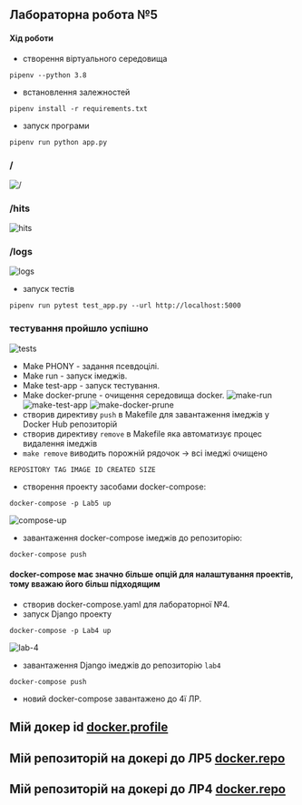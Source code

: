 ## Лабораторна робота №5
#### Хід роботи

+ створення віртуального середовища
```
pipenv --python 3.8
```
+ встановлення залежностей 
```
pipenv install -r requirements.txt
```
+ запуск програми
```
pipenv run python app.py
```
### /
![/](./main.png)
### /hits
![hits](./hits.png)
### /logs
![logs](./logs.png)  
+ запуск тестів
```
pipenv run pytest test_app.py --url http://localhost:5000
```
### тестування пройшло успішно
![tests](./tests.png)


+ Make PHONY - задання псевдоцілі.
+ Make run - запуск імеджів.
+ Make test-app - запуск тестування.
+ Make docker-prune - очищення середовища docker.
![make-run](./make-run.png)
![make-test-app](./make-test-app.png)
![make-docker-prune](./make-docker-prune.png)
+ створив директиву `push` в Makefile для завантаження імеджів у Docker Hub репозиторій 
+ створив директиву `remove` в Makefile яка автоматизує процес видалення імеджів
+ `make remove` виводить порожній рядочок -> всі імеджі очищено
```
REPOSITORY TAG IMAGE ID CREATED SIZE
```
+ створення проекту засобами docker-compose:
```
docker-compose -p Lab5 up
```
![compose-up](./compose-up.png)
+ завантаження docker-compose імеджів до репозиторію:
```
docker-compose push
```
#### docker-compose має значно більше опцій для налаштування проектів, тому вважаю його більш підходящим 
  
+ створив docker-compose.yaml для лабораторної №4.
+ запуск Django проекту
```
docker-compose -p Lab4 up
```
![lab-4](./lab4.png)
+ завантаження Django імеджів до репозиторію `lab4` 
```
docker-compose push
```
+ новий docker-compose завантажено до 4ї ЛР.

## Мій докер id [docker.profile](https://hub.docker.com/u/hhnatiuk)
## Мій репозиторій на докері до ЛР5 [docker.repo](https://hub.docker.com/repository/docker/hhnatiuk/lab5)
## Мій репозиторій на докері до ЛР4 [docker.repo](https://hub.docker.com/repository/docker/hhnatiuk/lab4)